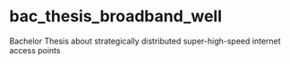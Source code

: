 # bac_thesis_broadband_well
Bachelor Thesis about strategically distributed super-high-speed internet access points
